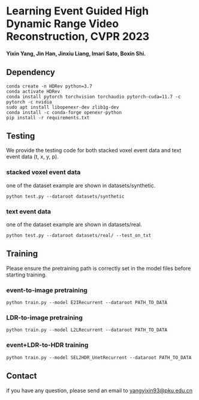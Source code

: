 # Learning Event Guided High Dynamic Range Video Reconstruction, CVPR 2023

#### Yixin Yang, Jin Han, Jinxiu Liang, Imari Sato, Boxin Shi.

## Dependency 

```shell
conda create -n HDRev python=3.7
conda activate HDRev
conda install pytorch torchvision torchaudio pytorch-cuda=11.7 -c pytorch -c nvidia
sudo apt install libopenexr-dev zlib1g-dev
conda install -c conda-forge openexr-python
pip install -r requirements.txt
```

## Testing

We provide the testing code for both stacked voxel event data and text event data (t, x, y, p).

### stacked voxel event data

one of the dataset example are shown in datasets/synthetic.

```shell
python test.py --dataroot datasets/synthetic
```


### text event data

one of the dataset example are shown in datasets/real.

```shell
python test.py --dataroot datasets/real/ --test_on_txt
```

## Training
Please ensure the pretraining path is correctly set in the model files before starting training.

### event-to-image pretraining

```shell
python train.py --model E2IRecurrent --dataroot PATH_TO_DATA
```

### LDR-to-image pretraining

```shell
python train.py --model L2LRecurrent --dataroot PATH_TO_DATA
```

### event+LDR-to-HDR training

```shell
python train.py --model SEL2HDR_UnetRecurrent --dataroot PATH_TO_DATA
```

## Contact
if you have any question, please send an email to yangyixin93@pku.edu.cn
